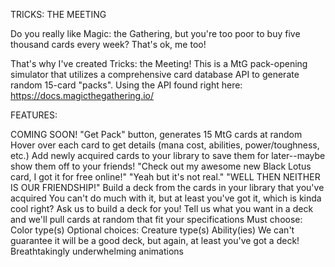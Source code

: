 TRICKS: THE MEETING

Do you really like Magic: the Gathering, but you're too poor to buy five thousand cards every week?
That's ok, me too!

That's why I've created Tricks: the Meeting!
This is a MtG pack-opening simulator that utilizes a comprehensive card database API to generate random 15-card "packs".
Using the API found right here: https://docs.magicthegathering.io/

FEATURES:

COMING SOON!
"Get Pack" button, generates 15 MtG cards at random
Hover over each card to get details (mana cost, abilities, power/toughness, etc.)
Add newly acquired cards to your library to save them for later--maybe show them off to your friends!
    "Check out my awesome new Black Lotus card, I got it for free online!"
    "Yeah but it's not real."
    "WELL THEN NEITHER IS OUR FRIENDSHIP!"
Build a deck from the cards in your library that you've acquired
    You can't do much with it, but at least you've got it, which is kinda cool right?
Ask us to build a deck for you!
    Tell us what you want in a deck and we'll pull cards at random that fit your specifications
        Must choose:
            Color type(s)
        Optional choices:
            Creature type(s)
            Ability(ies)
    We can't guarantee it will be a good deck, but again, at least you've got a deck!
Breathtakingly underwhelming animations
